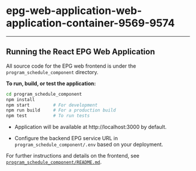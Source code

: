 # epg-web-application-web-application-container-9569-9574

---

## Running the React EPG Web Application

All source code for the EPG web frontend is under the `program_schedule_component` directory.

**To run, build, or test the application:**

```sh
cd program_schedule_component
npm install
npm start         # For development
npm run build     # For a production build
npm test          # To run tests
```

- Application will be available at http://localhost:3000 by default.

- Configure the backend EPG service URL in `program_schedule_component/.env` based on your deployment.

For further instructions and details on the frontend, see [`program_schedule_component/README.md`](program_schedule_component/README.md).